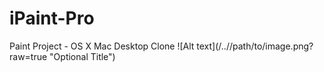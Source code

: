 # iPaint-Pro
Paint Project - OS X Mac Desktop Clone
![Alt text](/../<branch name>/path/to/image.png?raw=true "Optional Title")
